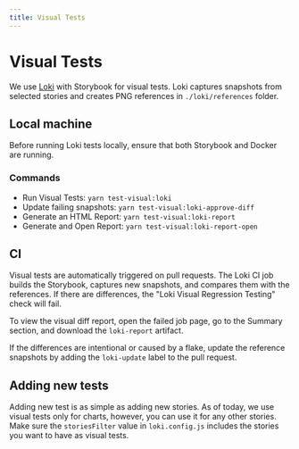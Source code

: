 ```yaml
---
title: Visual Tests
---
```


# Visual Tests

We use [Loki](https://loki.js.org/) with Storybook for visual tests. Loki captures snapshots from selected stories and creates PNG references in `./loki/references` folder.

## Local machine

Before running Loki tests locally, ensure that both Storybook and Docker are running.

### Commands

- Run Visual Tests: `yarn test-visual:loki`
- Update failing snapshots: `yarn test-visual:loki-approve-diff`
- Generate an HTML Report: `yarn test-visual:loki-report`
- Generate and Open Report: `yarn test-visual:loki-report-open`

## CI

Visual tests are automatically triggered on pull requests. The Loki CI job builds the Storybook, captures new snapshots, and compares them with the references. If there are differences, the "Loki Visual Regression Testing" check will fail.

To view the visual diff report, open the failed job page, go to the Summary section, and download the `loki-report` artifact.

If the differences are intentional or caused by a flake, update the reference snapshots by adding the `loki-update` label to the pull request.

## Adding new tests

Adding new test is as simple as adding new stories. As of today, we use visual tests only for charts, however, you can use it for any other stories. Make sure the `storiesFilter` value in `loki.config.js` includes the stories you want to have as visual tests.
